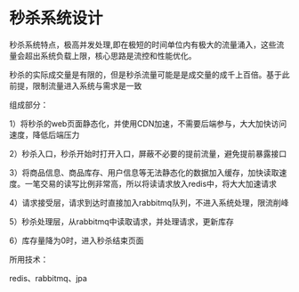 # 秒杀系统设计

秒杀系统特点，极高并发处理,即在极短的时间单位内有极大的流量涌入，这些流量会超出系统负载上限，核心思路是流控和性能优化。

秒杀的实际成交量是有限的，但是秒杀流量可能是是成交量的成千上百倍。基于此前提，限制流量进入系统与需求是一致

组成部分：

1）将秒杀的web页面静态化，并使用CDN加速，不需要后端参与，大大加快访问速度，降低后端压力

2）秒杀入口，秒杀开始时打开入口，屏蔽不必要的提前流量，避免提前暴露接口

3）将商品信息、商品库存、用户信息等无法静态化的数据加入缓存，加快读取速度。一笔交易的读写比例非常高，所以将读请求放入redis中，将大大加速请求

4）请求接受层，请求到达时直接加入rabbitmq队列，不进入系统处理，限流削峰

5）秒杀处理层，从rabbitmq中读取请求，并处理请求，更新库存

6）库存量降为0时，进入秒杀结束页面



所用技术：

redis、rabbitmq、jpa

